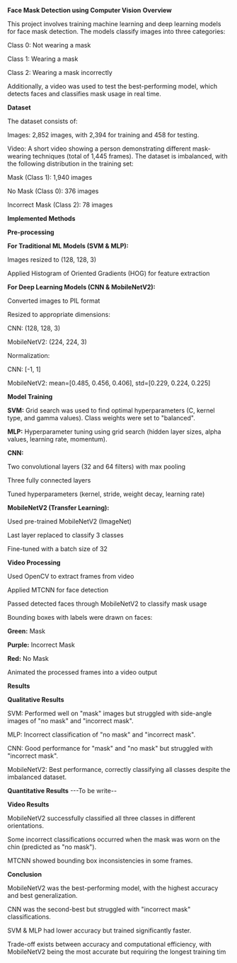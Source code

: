 **Face Mask Detection using Computer Vision**
**Overview**

This project involves training machine learning and deep learning models for face mask detection. The models classify images into three categories:

Class 0: Not wearing a mask

Class 1: Wearing a mask

Class 2: Wearing a mask incorrectly

Additionally, a video was used to test the best-performing model, which detects faces and classifies mask usage in real time.

**Dataset**

The dataset consists of:

Images: 2,852 images, with 2,394 for training and 458 for testing.

Video: A short video showing a person demonstrating different mask-wearing techniques (total of 1,445 frames).
The dataset is imbalanced, with the following distribution in the training set:

Mask (Class 1): 1,940 images

No Mask (Class 0): 376 images

Incorrect Mask (Class 2): 78 images

**Implemented Methods**

**Pre-processing**

**For Traditional ML Models (SVM & MLP):**

Images resized to (128, 128, 3)

Applied Histogram of Oriented Gradients (HOG) for feature extraction

**For Deep Learning Models (CNN & MobileNetV2):**

Converted images to PIL format

Resized to appropriate dimensions:

CNN: (128, 128, 3)

MobileNetV2: (224, 224, 3)

Normalization:

CNN: [-1, 1]

MobileNetV2: mean=[0.485, 0.456, 0.406], std=[0.229, 0.224, 0.225]

**Model Training**

**SVM:** Grid search was used to find optimal hyperparameters (C, kernel type, and gamma values). Class weights were set to "balanced".

**MLP:** Hyperparameter tuning using grid search (hidden layer sizes, alpha values, learning rate, momentum).

**CNN:**

Two convolutional layers (32 and 64 filters) with max pooling

Three fully connected layers

Tuned hyperparameters (kernel, stride, weight decay, learning rate)

**MobileNetV2 (Transfer Learning):**

Used pre-trained MobileNetV2 (ImageNet)

Last layer replaced to classify 3 classes

Fine-tuned with a batch size of 32

**Video Processing**

Used OpenCV to extract frames from video

Applied MTCNN for face detection

Passed detected faces through MobileNetV2 to classify mask usage

Bounding boxes with labels were drawn on faces:

**Green:** Mask

**Purple:** Incorrect Mask

**Red:** No Mask

Animated the processed frames into a video output

**Results**

**Qualitative Results**

SVM: Performed well on "mask" images but struggled with side-angle images of "no mask" and "incorrect mask".

MLP: Incorrect classification of "no mask" and "incorrect mask".

CNN: Good performance for "mask" and "no mask" but struggled with "incorrect mask".

MobileNetV2: Best performance, correctly classifying all classes despite the imbalanced dataset.

**Quantitative Results**
---To be write--

**Video Results**

MobileNetV2 successfully classified all three classes in different orientations.

Some incorrect classifications occurred when the mask was worn on the chin (predicted as "no mask").

MTCNN showed bounding box inconsistencies in some frames.

**Conclusion**

MobileNetV2 was the best-performing model, with the highest accuracy and best generalization.

CNN was the second-best but struggled with "incorrect mask" classifications.

SVM & MLP had lower accuracy but trained significantly faster.

Trade-off exists between accuracy and computational efficiency, with MobileNetV2 being the most accurate but requiring the longest training tim

